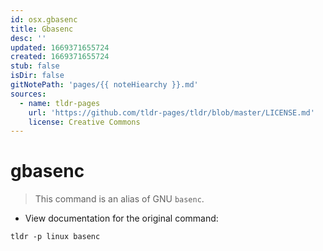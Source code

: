 ```yaml
---
id: osx.gbasenc
title: Gbasenc
desc: ''
updated: 1669371655724
created: 1669371655724
stub: false
isDir: false
gitNotePath: 'pages/{{ noteHiearchy }}.md'
sources:
  - name: tldr-pages
    url: 'https://github.com/tldr-pages/tldr/blob/master/LICENSE.md'
    license: Creative Commons
---
```

# gbasenc

> This command is an alias of GNU `basenc`.

- View documentation for the original command:

`tldr -p linux basenc`


